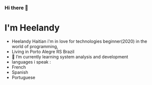 ### Hi there 👋
# I'm Heelandy 
- Heelandy Haitian i'm in love for technologies beginner(2020) in the world of programming,
- Living in Porto Alegre RS Brazil
- 🌱 I’m currently learning system analysis and development
- languages i speak :
 - French
 - Spanish
 - Portuguese

#
